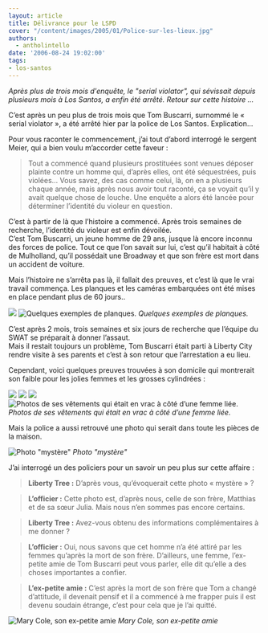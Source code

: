 ```yaml
---
layout: article
title: Délivrance pour le LSPD
cover: "/content/images/2005/01/Police-sur-les-lieux.jpg"
authors:
  - antholintello
date: '2006-08-24 19:02:00'
tags:
- los-santos
---
```


_Après plus de trois mois d'enquête, le "serial violator", qui sévissait depuis plusieurs mois à Los Santos, a enfin été arrêté. Retour sur cette histoire ..._

C’est après un peu plus de trois mois que Tom Buscarri, surnommé le « serial violator », a été arrêté hier par la police de Los Santos. Explication...

Pour vous raconter le commencement, j’ai tout d’abord interrogé le sergent Meier, qui a bien voulu m’accorder cette faveur :

> Tout a commencé quand plusieurs prostituées sont venues déposer plainte contre un homme qui, d’après elles, ont été séquestrées, puis violées... Vous savez, des cas comme celui, là, on en a plusieurs chaque année, mais après nous avoir tout raconté, ça se voyait qu’il y avait quelque chose de louche. Une enquête a alors été lancée pour déterminer l’identité du violeur en question.

C’est à partir de là que l’histoire a commencé. Après trois semaines de recherche, l’identité du violeur est enfin dévoilée.  
C’est Tom Buscarri, un jeune homme de 29 ans, jusque là encore inconnu des forces de police. Tout ce que l’on savait sur lui, c’est qu’il habitait à côté de Mulholland, qu’il possédait une Broadway et que son frère est mort dans un accident de voiture.

Mais l’histoire ne s’arrêta pas là, il fallait des preuves, et c’est là que le vrai travail commença. Les planques et les caméras embarquées ont été mises en place pendant plus de 60 jours..

![](/content/images/2005/01/surveillance.jpg)
![Quelques exemples de planques.](/content/images/2005/01/surveillance_violeur.jpg)
_Quelques exemples de planques._

C’est après 2 mois, trois semaines et six jours de recherche que l’équipe du SWAT se préparait à donner l’assaut.  
Mais il restait toujours un problème, Tom Buscarri était parti à Liberty City rendre visite à ses parents et c’est à son retour que l’arrestation a eu lieu.

Cependant, voici quelques preuves trouvées à son domicile qui montrerait son faible pour les jolies femmes et les grosses cylindrées :

![](/content/images/2005/01/magazines.jpg)
![](/content/images/2005/01/Halte_pig_pen.jpg)
![](/content/images/2005/01/vetements_.jpg)
![Photos de ses vêtements qui était en vrac à côté d’une femme liée.](/content/images/2005/01/prostituee_liee.jpg)
_Photos de ses vêtements qui était en vrac à côté d’une femme liée._

Mais la police a aussi retrouvé une photo qui serait dans toute les pièces de la maison.

![Photo "mystère"](/content/images/2005/01/photo_mystere.jpg)
_Photo "mystère"_

J’ai interrogé un des policiers pour un savoir un peu plus sur cette affaire :

> **Liberty Tree :** D’après vous, qu’évoquerait cette photo « mystère » ?

> **L’officier :** Cette photo est, d’après nous, celle de son frère, Matthias et de sa sœur Julia. Mais nous n’en sommes pas encore certains.

> **Liberty Tree :** Avez-vous obtenu des informations complémentaires à me donner ?

> **L’officier :** Oui, nous savons que cet homme n’a été attiré par les femmes qu’après la mort de son frère. D’ailleurs, une femme, l’ex-petite amie de Tom Buscarri peut vous parler, elle dit qu’elle a des choses importantes a confier.

> **L’ex-petite amie :** C’est après la mort de son frère que Tom a changé d’attitude, il devenait pensif et il a commencé à me frapper puis il est devenu soudain étrange, c’est pour cela que je l’ai quitté.

![Mary Cole, son ex-petite amie](/content/images/2005/01/Mary_Cole.jpg)
_Mary Cole, son ex-petite amie_